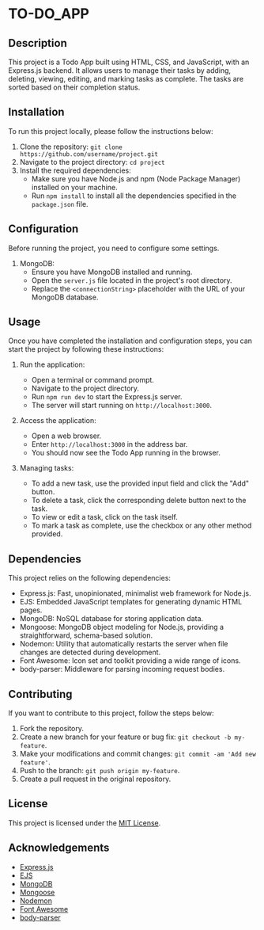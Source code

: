 # TO-DO_APP

## Description
This project is a Todo App built using HTML, CSS, and JavaScript, with an Express.js backend. It allows users to manage their tasks by adding, deleting, viewing, editing, and marking tasks as complete. The tasks are sorted based on their completion status.

## Installation
To run this project locally, please follow the instructions below:

1. Clone the repository: `git clone https://github.com/username/project.git`
2. Navigate to the project directory: `cd project`
3. Install the required dependencies:
   - Make sure you have Node.js and npm (Node Package Manager) installed on your machine.
   - Run `npm install` to install all the dependencies specified in the `package.json` file.

## Configuration
Before running the project, you need to configure some settings.

1. MongoDB:
   - Ensure you have MongoDB installed and running.
   - Open the `server.js` file located in the project's root directory.
   - Replace the `<connectionString>` placeholder with the URL of your MongoDB database.

## Usage
Once you have completed the installation and configuration steps, you can start the project by following these instructions:

1. Run the application:
   - Open a terminal or command prompt.
   - Navigate to the project directory.
   - Run `npm run dev` to start the Express.js server.
   - The server will start running on `http://localhost:3000`.

2. Access the application:
   - Open a web browser.
   - Enter `http://localhost:3000` in the address bar.
   - You should now see the Todo App running in the browser.

3. Managing tasks:
   - To add a new task, use the provided input field and click the "Add" button.
   - To delete a task, click the corresponding delete button next to the task.
   - To view or edit a task, click on the task itself.
   - To mark a task as complete, use the checkbox or any other method provided.

## Dependencies
This project relies on the following dependencies:

- Express.js: Fast, unopinionated, minimalist web framework for Node.js.
- EJS: Embedded JavaScript templates for generating dynamic HTML pages.
- MongoDB: NoSQL database for storing application data.
- Mongoose: MongoDB object modeling for Node.js, providing a straightforward, schema-based solution.
- Nodemon: Utility that automatically restarts the server when file changes are detected during development.
- Font Awesome: Icon set and toolkit providing a wide range of icons.
- body-parser: Middleware for parsing incoming request bodies.

## Contributing
If you want to contribute to this project, follow the steps below:

1. Fork the repository.
2. Create a new branch for your feature or bug fix: `git checkout -b my-feature`.
3. Make your modifications and commit changes: `git commit -am 'Add new feature'`.
4. Push to the branch: `git push origin my-feature`.
5. Create a pull request in the original repository.

## License
This project is licensed under the [MIT License](LICENSE).

## Acknowledgements
- [Express.js](https://expressjs.com/)
- [EJS](https://ejs.co/)
- [MongoDB](https://www.mongodb.com/)
- [Mongoose](https://mongoosejs.com/)
- [Nodemon](https://nodemon.io/)
- [Font Awesome](https://fontawesome.com/)
- [body-parser](https://www.npmjs.com/package/body-parser)
